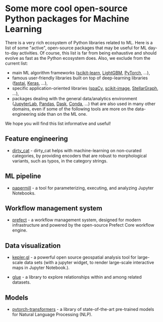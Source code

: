 # Some more cool open-source Python packages for Machine Learning

There is a very rich ecosystem of Python libraries related to ML. Here is a list of some "active", open-source packages that may be useful for ML day-to-day activities. Of course, this list is far from being exhaustive and should evolve as fast as the Python ecosystem does. Also, we exclude from the current list: 
* main ML algorithm frameworks ([scikit-learn](https://github.com/scikit-learn/scikit-learn), [LightGBM](https://github.com/microsoft/LightGBM), [PyTorch](https://github.com/pytorch/pytorch), ...), 
* famous user-friendly libraries built on top of deep-learning libraries ([fastai](https://github.com/fastai/fastai), [Keras](https://github.com/keras-team/keras), ...), 
* specific application-oriented libraries ([spaCy](https://github.com/explosion/spaCy), [scikit-image](https://github.com/scikit-image/scikit-image), [StellarGraph](https://github.com/stellargraph/stellargraph), ...),
* packages dealing with the general data/analytics environment ([JupyterLab](https://github.com/jupyterlab/jupyterlab), [Pandas](https://github.com/pandas-dev/pandas), [Dask](https://github.com/dask/dask), [Conda](https://github.com/conda/conda), ...) that are also used in many other domains, even if some of the following tools are more on the data-engineering side than on the ML one.

We hope you will find this list informative and useful!

## Feature engineering

* [dirty_cat](https://github.com/dirty-cat/dirty_cat/) - dirty_cat helps with machine-learning on non-curated categories, by providing encoders that are robust to morphological variants, such as typos, in the category strings.

## ML pipeline

* [papermill](https://github.com/nteract/papermill) - a tool for parameterizing, executing, and analyzing Jupyter Notebooks.

## Workflow management system

* [prefect](https://github.com/PrefectHQ/prefect) - a workflow management system, designed for modern infrastructure and powered by the open-source Prefect Core workflow engine. 

## Data visualization

* [kepler.gl](https://github.com/keplergl/kepler.gl) - a powerful open source geospatial analysis tool for large-scale data sets (with a jupyter widget, to render large-scale interactive maps in Jupyter Notebook.).

* [glue](https://glueviz.org/) - a library to explore relationships within and among related datasets.

## Models

* [pytorch-transformers](https://github.com/huggingface/pytorch-transformers) - a library of state-of-the-art pre-trained models for Natural Language Processing (NLP).